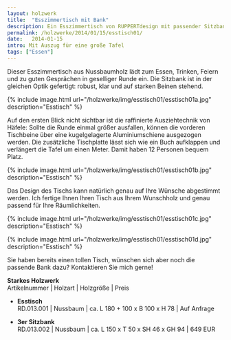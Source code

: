 ```yaml
---
layout: holzwerk
title:  "Esszimmertisch mit Bank"
description: Ein Esszimmertisch von RUPPERTdesign mit passender Sitzbank ist ein echter Blickfang. Auf Wunsch fertige ich Ihren Esszimmertisch mit Ausziehfunktion.
permalink: /holzwerke/2014/01/15/esstisch01/
date:   2014-01-15
intro: Mit Auszug für eine große Tafel
tags: ["Essen"]
---
```


Dieser Esszimmertisch aus Nussbaumholz lädt zum Essen, Trinken, 
Feiern und zu guten Gesprächen in geselliger Runde ein.
Die Sitzbank ist in der gleichen Optik gefertigt: 
robust, klar und auf starken Beinen stehend.
 
{% include image.html url="/holzwerke/img/esstisch01/esstisch01a.jpg" description="Esstisch" %}

Auf den ersten Blick nicht sichtbar ist die raffinierte Ausziehtechnik von Häfele: 
Sollte die Runde einmal größer ausfallen, 
können die vorderen Tischbeine über eine kugelgelagerte Aluminiumschiene ausgezogen werden.
Die zusätzliche Tischplatte lässt sich wie ein Buch aufklappen 
und verlängert die Tafel um einen Meter.
Damit haben 12 Personen bequem Platz.
 

{% include image.html url="/holzwerke/img/esstisch01/esstisch01b.jpg" description="Esstisch" %}


Das Design des Tischs kann natürlich genau auf Ihre Wünsche abgestimmt werden.
Ich fertige Ihnen Ihren Tisch aus Ihrem Wunschholz und genau passend für Ihre Räumlichkeiten. 


{% include image.html url="/holzwerke/img/esstisch01/esstisch01c.jpg" description="Esstisch" %}


{% include image.html url="/holzwerke/img/esstisch01/esstisch01d.jpg" description="Esstisch" %}

Sie haben bereits einen tollen Tisch, 
wünschen sich aber noch die passende Bank dazu? 
Kontaktieren Sie mich gerne!

**Starkes Holzwerk**   
Artikelnummer \| Holzart \| Holzgröße \| Preis

* **Esstisch**   
	RD.013.001  \| 	Nussbaum \| ca. L 180 + 100 x B 100 x H  78 \| Auf Anfrage
	
* **3er Sitzbank**       
	RD.013.002  \| 	Nussbaum \| ca. L 150 x T 50 x SH 46 x GH 94 \| 649 EUR



